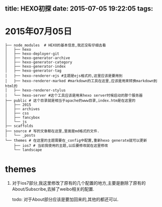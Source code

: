 title: HEXO初探
date: 2015-07-05 19:22:05
tags:
---

2015年07月05日
=============

	├── node_modules  # HEXO的基本信息,我还没有仔细去看
	│   ├── hexo
	│   ├── hexo-deployer-git
	│   ├── hexo-generator-archive
	│   ├── hexo-generator-category
	│   ├── hexo-generator-index
	│   ├── hexo-generator-tag
	│   ├── hexo-renderer-ejs #主题是ejs格式的,这里应该是要用到
	│   ├── hexo-renderer-marked #markdown的工具在这里,应该是用来转换markdown到html的
	│   ├── hexo-renderer-stylus
	│   └── hexo-server #这个工具应该是用来hexo server时候启动的那个服务器
	├── public # 这个目录就是相当于apache的www目录,index.htm是在这里的
	│   ├── 2015
	│   ├── archives
	│   ├── css
	│   ├── fancybox
	│   └── js
	├── scaffolds
	├── source # 写的文章都在这里,里面是md格式的文件.
	│   └── _posts
	└── themes # 在这里的主题需要在_config中配置,重新hexo generate就可以更新
	    ├── ios7 # 当前我使用的主题,以后要修改就在这里修改
	    └── landscape


themes
======
1. 对于ios7部分,我这里修改了原有的几个配置的地方,主要是删除了原有的About/Subscribe,去掉了weibo相关的配置.

	todo: 对于About部分应该是要加回来的,其他的都还可以.


